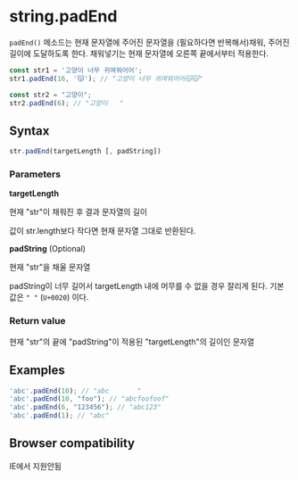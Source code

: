 # string.padEnd

`padEnd()` 메소드는 현재 문자열에 주어진 문자열을 (필요하다면 반복해서)채워, 주어진 길이에 도달하도록 한다. 채워넣기는 현재 문자열에 오른쪽 끝에서부터 적용한다.

```js
const str1 = '고양이 너무 귀여워어어';
str1.padEnd(16, '😽'); // "고양이 너무 귀여워어어😽😽"

const str2 = "고양이";
str2.padEnd(6); // "고양이   "
```

## Syntax

```js
str.padEnd(targetLength [, padString])
```

### Parameters

**targetLength**

현재 "str"이 채워진 후 결과 문자열의 길이

값이 str.length보다 작다면 현재 문자열 그대로 반환된다.

**padString** (Optional)

현재 "str"을 채울 문자열

padString이 너무 길어서 targetLength 내에 머무를 수 없을 경우 잘리게 된다. 기본 값은 `" "` (`U+0020`) 이다.

### Return value

현재 "str"의 끝에 "padString"이 적용된 "targetLength"의 길이인 문자열

## Examples

```js
'abc'.padEnd(10); // "abc       "
'abc'.padEnd(10, "foo"); // "abcfoofoof"
'abc'.padEnd(6, "123456"); // "abc123"
'abc'.padEnd(1); // "abc"
```

## Browser compatibility

IE에서 지원안됨